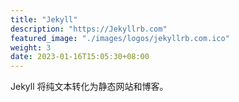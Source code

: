 ```yaml
---
title: "Jekyll"
description: "https://Jekyllrb.com"
featured_image: "./images/logos/jekyllrb.com.ico"
weight: 3
date: 2023-01-16T15:05:30+08:00
---
```


Jekyll 将纯文本转化为静态网站和博客。
